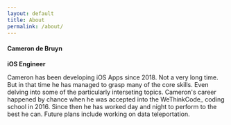 ```yaml
---
layout: default
title: About
permalink: /about/
---
```


<div class="avatar"></div>
<div class="card">
  <div class="container">
    <h4>Cameron de Bruyn</h4>
    <p class="light"><b>iOS Engineer</b></p>
    <p class="light">Cameron has been developing iOS Apps since 2018. Not a very long time. But in that time he has managed to grasp many of the core skills. Even delving into some of the particularly interseting topics. Cameron's career happened by chance when he was accepted into the WeThinkCode_ coding school in 2016. Since then he has worked day and night to perform to the best he can. Future plans include working on data teleportation.</p>
  </div>
</div>

<div id="jsi-flying-fish-container" class="fish-container"></div>
